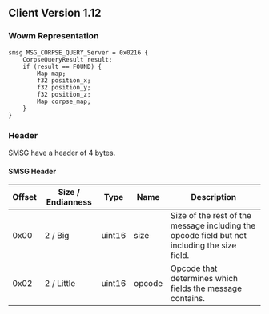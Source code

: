 ## Client Version 1.12

### Wowm Representation
```rust,ignore
smsg MSG_CORPSE_QUERY_Server = 0x0216 {
    CorpseQueryResult result;    
    if (result == FOUND) {        
        Map map;        
        f32 position_x;        
        f32 position_y;        
        f32 position_z;        
        Map corpse_map;        
    }    
}

```
### Header
SMSG have a header of 4 bytes.

#### SMSG Header
| Offset | Size / Endianness | Type   | Name   | Description |
| ------ | ----------------- | ------ | ------ | ----------- |
| 0x00   | 2 / Big           | uint16 | size   | Size of the rest of the message including the opcode field but not including the size field.|
| 0x02   | 2 / Little        | uint16 | opcode | Opcode that determines which fields the message contains.|
